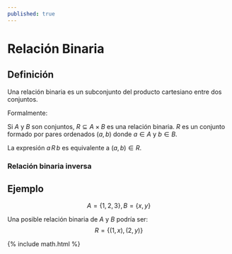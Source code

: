 ```yaml
---
published: true
---
```



# Relación Binaria

## Definición

Una relación binaria es un subconjunto del producto cartesiano entre dos conjuntos. 

Formalmente:

Si $A$ y $B$ son conjuntos, $R \subseteq A \times B$ es una relación binaria. $R$ es un conjunto formado por pares ordenados $(a,b)$ donde $a \in A$ y $b \in B$.

La expresión $a\,R\,b$ es equivalente a $(a,b) \in R$.

### Relación binaria inversa

## Ejemplo

$$A = \{1,2,3\}, B = \{x,y\}$$

Una posible relación binaria de $A$ y $B$ podría ser:
$$R = \{(1,x),(2,y)\}$$

{% include math.html %}